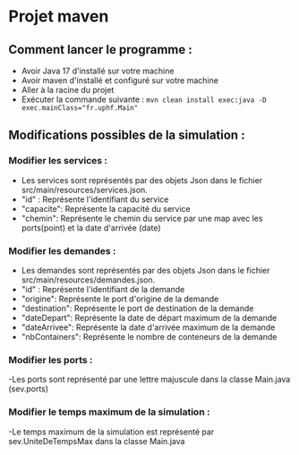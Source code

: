 # Projet maven

## Comment lancer le programme :
- Avoir Java 17 d'installé sur votre machine
- Avoir maven d'installé et configuré sur votre machine
- Aller à la racine du projet
- Exécuter la commande suivante :
  `mvn clean install exec:java -D exec.mainClass="fr.uphf.Main"`


## Modifications possibles de la simulation :
### Modifier les services :  
- Les services sont représentés par des objets Json dans le fichier src/main/resources/services.json.
- "id" : Représente l'identifiant du service
- "capacite": Représente la capacité du service
- "chemin": Représente le chemin du service par une map avec les ports(point) et la date d'arrivée (date)


### Modifier les demandes :
- Les demandes sont représentés par des objets Json dans le fichier src/main/resources/demandes.json.
- "id" : Représente l'identifiant de la demande
- "origine": Représente le port d'origine de la demande
- "destination": Représente le port de destination de la demande
- "dateDepart": Représente la date de départ maximum de la demande
- "dateArrivee": Représente la date d'arrivée maximum de la demande
- "nbContainers": Représente le nombre de conteneurs de la demande

### Modifier les ports :
-Les ports sont représenté par une lettre majuscule dans la classe Main.java (sev.ports)

### Modifier le temps maximum de la simulation :
-Le temps maximum de la simulation est représenté par sev.UniteDeTempsMax dans la classe Main.java

